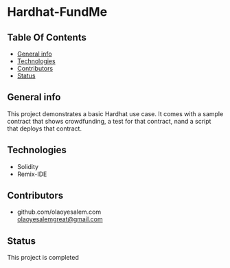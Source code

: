# Hardhat-FundMe

## **Table Of Contents**

* [General info](#general-info)
* [Technologies](#technologies)
* [Contributors](#contributors)
* [Status](#status)

## General info
This project demonstrates a basic Hardhat use case. It comes with a sample contract that shows crowdfunding,  a test for that contract, nand a script that deploys that contract.

## Technologies
* Solidity
* Remix-IDE


## Contributors

* github.com/olaoyesalem.com
<br>  olaoyesalemgreat@gmail.com



## Status
This project is completed




